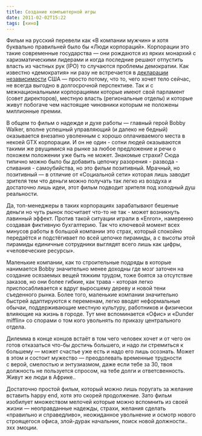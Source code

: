 ```yaml
---
title: Создание компьютерной игры
date: 2011-02-02T15:22
tags: [кино]
---
```


Фильм на русский перевели как «В компании мужчин» и хотя буквально правильней было бы «Люди корпораций». Корпорации это такие современные государства — они рождаются из ярких монархий с харизматическими лидерами и когда последние решают отпустить власть из частных рук (IPO) то случаются проблемы демократии. Как известно «демократия» ни разу не встречается в [декларации независимости](http://www.hist.msu.ru/ER/Etext/indpndnc.htm) США — просто потому, что то, чего хочет тело сейчас, не всегда выгодно в долгосрочной перспективе. Так и с межнациональными корпорациями которые имеют свой парламент (совет директоров), местную власть (региональные отделы) и которые живут побогаче чем настоящие чиновники которым не положены миллионные премии.

В общем то фильм о надежде и духе работы — главный герой Bobby Walker, вполне успешный управляющий (и далеко не бедный) оказывается внезапно уволенным с хорошо оплачиваемого места в некоей GTX корпорации. И он не один - сотни людей оказываются такими же рвущимися на рынке за любое предложение и речи о похожем положении уже быть не может. Знакомые страхи? Сюда типично можно было бы добавить цепочку разорения - развода - спивания - самоубийства, но это фильм позитивный. Мрачный, но позитивный — в отличие от «Социальной сети» которая лишь заводит зрителя тем что деньги можно получать так легко из воздуха и достаточно лишь идеи, этот фильм подводит зрителя под холодный душ реальности.  

<!-- truncate -->

Да, топ-менеджеры в таких корпорациях зарабатывают бешеные деньги но чуть рынок посчитает что-то не так - может возникнуть лавинный эффект. Против такой ситуации играли в «Enron», намеренно создавая фиктивную бухгалтерию. Так что ключевой момент всех минусов работы в большой компании это страх, который спокойно передаётся и подстёгивает по всей цепочке пирамиды, а с высоты этой пирамиды единичные сотрудники выглядят всего лишь как цифры, «человеческие ресурсы».  

Маленькие компании, как то строительные подряды в которые нанимается Bobby значительно менее доходны где мозг заточен на создание осязаемых вещей тяжким трудом, тоже боятся за отсутствие заказов, но они более гибкие, как трава - которая легко приспосабливается к вдруг выросшему дереву и новой тени съеденного рынка. Более того, маленькие компании значительно быстрей адаптируются к переменам, легко вводят неформальные обычаи, поддерживающие местную культуру, работников и физически влияющие на жизнь в городе. Тут мне вспоминается «Офис» и «Dunder mifflin» со спорами о том кого увольнять по приказу центрального отдела.  

Дилемма в конце концов встаёт в том чего человек хочет и от чего он готов отказаться что-бы достичь большего, и надо ли стремиться к большему — может счастье уже есть и надо его лишь осознать. Может в этом и состоит мужество — преодолевать временные трудности с верой, смелостью и энтузиазмом, даже если тебе за 30, твоя должность не пользуется спросом, на тебе долги и ответсвенность. Живут же люди в Африке..  

Достаточно простой фильм, который можно лишь поругать за желание вставить happy end, хотя это скорей продолжение. Зато фильм изобилует множеством мелочей которые можно вспомнить из своей жизни — неоправданные надежды, страхи, желания сделать «правильно и справедливо», неожиданное увольнение и осмотр нового строящегося офиса, злой-дурак начальник, поиск новой должности.. эхх эмоции.